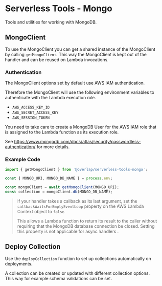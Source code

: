 # Serverless Tools - Mongo

Tools and utilities for working with MongoDB.

## MongoClient

To use the MongoClient you can get a shared instance of the MongoClient by calling `getMongoClient`.
This way the MongoClient is kept out of the handler and can be reused on Lambda invocations.

### Authentication

The MongoClient options set by default use AWS IAM authentication.

Therefore the MongoClient will use the following environment variables to authenticate with the Lambda execution role.

-   `AWS_ACCESS_KEY_ID`
-   `AWS_SECRET_ACCESS_KEY`
-   `AWS_SESSION_TOKEN`

You need to take care to create a MongoDB User for the AWS IAM role that is assigned to the Lambda function as its execution role.

See https://www.mongodb.com/docs/atlas/security/passwordless-authentication/ for more details.

### Example Code

```typescript
import { getMongoClient } from '@overlap/serverless-tools-mongo';

const { MONGO_URI, MONGO_DB_NAME } = process.env;

const mongoClient = await getMongoClient(MONGO_URI);
const collection = mongoClient.db(MONGO_DB_NAME);
```

> If your handler takes a callback as its last argument, set the `callbackWaitsForEmptyEventLoop` property on the AWS Lambda Context object to `false`.
>
> This allows a Lambda function to return its result to the caller without requiring that the MongoDB database connection be closed. Setting this property is not applicable for
> async handlers
> .

## Deploy Collection

Use the `deployCollection` function to set up collections automatically on deployments.

A collection can be created or updated with different collection options. This way for example schema validations can be set.
